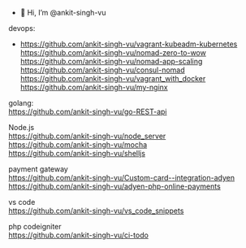 - 👋 Hi, I’m @ankit-singh-vu

devops:     
* https://github.com/ankit-singh-vu/vagrant-kubeadm-kubernetes        
https://github.com/ankit-singh-vu/nomad-zero-to-wow      
https://github.com/ankit-singh-vu/nomad-app-scaling      
https://github.com/ankit-singh-vu/consul-nomad      
https://github.com/ankit-singh-vu/vagrant_with_docker      
https://github.com/ankit-singh-vu/my-nginx      

golang:      
https://github.com/ankit-singh-vu/go-REST-api


Node.js      
https://github.com/ankit-singh-vu/node_server      
https://github.com/ankit-singh-vu/mocha      
https://github.com/ankit-singh-vu/shelljs      

payment gateway      
https://github.com/ankit-singh-vu/Custom-card--integration-adyen        
https://github.com/ankit-singh-vu/adyen-php-online-payments      

vs code      
https://github.com/ankit-singh-vu/vs_code_snippets        

php codeigniter      
https://github.com/ankit-singh-vu/ci-todo




